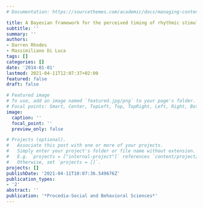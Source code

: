 ```yaml
---
# Documentation: https://sourcethemes.com/academic/docs/managing-content/

title: A Bayesian framework for the perceived timing of rhythmic stimuli
subtitle: ''
summary: ''
authors:
- Darren Rhodes
- Massimiliano Di Luca
tags: []
categories: []
date: '2014-01-01'
lastmod: 2021-04-11T12:07:37+02:00
featured: false
draft: false

# Featured image
# To use, add an image named `featured.jpg/png` to your page's folder.
# Focal points: Smart, Center, TopLeft, Top, TopRight, Left, Right, BottomLeft, Bottom, BottomRight.
image:
  caption: ''
  focal_point: ''
  preview_only: false

# Projects (optional).
#   Associate this post with one or more of your projects.
#   Simply enter your project's folder or file name without extension.
#   E.g. `projects = ["internal-project"]` references `content/project/deep-learning/index.md`.
#   Otherwise, set `projects = []`.
projects: []
publishDate: '2021-04-11T10:07:36.549676Z'
publication_types:
- '2'
abstract: ''
publication: '*Procedia-Social and Behavioral Sciences*'
---
```


